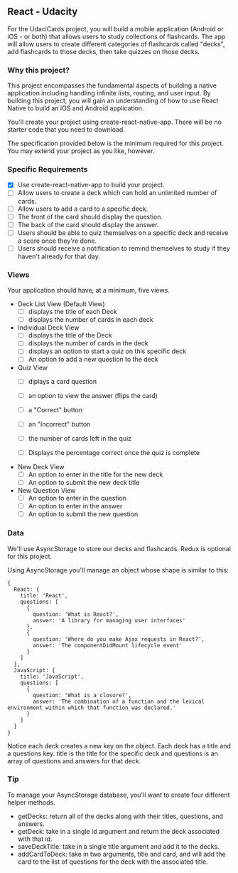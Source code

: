 ## React - Udacity

For the UdaciCards project, you will build a mobile application (Android or iOS - or both) that allows users to study collections of flashcards. The app will allow users to create different categories of flashcards called "decks", add flashcards to those decks, then take quizzes on those decks.

### Why this project?
This project encompasses the fundamental aspects of building a native application including handling infinite lists, routing, and user input. By building this project, you will gain an understanding of how to use React Native to build an iOS and Android application.

You'll create your project using create-react-native-app. There will be no starter code that you need to download.

The specification provided below is the minimum required for this project. You may extend your project as you like, however.

### Specific Requirements
- [x] Use create-react-native-app to build your project.
- [ ] Allow users to create a deck which can hold an unlimited number of cards.
- [ ] Allow users to add a card to a specific deck.
- [ ] The front of the card should display the question.
- [ ] The back of the card should display the answer.
- [ ] Users should be able to quiz themselves on a specific deck and receive a score once they're done.
- [ ] Users should receive a notification to remind themselves to study if they haven't already for that day.

### Views
Your application should have, at a minimum, five views.

* Deck List View (Default View)
  - [ ] displays the title of each Deck
  - [ ] displays the number of cards in each deck

* Individual Deck View
  - [ ] displays the title of the Deck
  - [ ] displays the number of cards in the deck
  - [ ] displays an option to start a quiz on this specific deck
  - [ ] An option to add a new question to the deck

* Quiz View
  - [ ] diplays a card question
  - [ ] an option to view the answer (flips the card)
  - [ ] a "Correct" button
  - [ ] an "Incorrect" button
  - [ ] the number of cards left in the quiz
  - [ ] Displays the percentage correct once the quiz is complete


* New Deck View
  - [ ] An option to enter in the title for the new deck
  - [ ] An option to submit the new deck title

* New Question View
  - [ ] An option to enter in the question
  - [ ] An option to enter in the answer
  - [ ] An option to submit the new question

### Data
We'll use AsyncStorage to store our decks and flashcards. Redux is optional for this project.

Using AsyncStorage you'll manage an object whose shape is similar to this:
```
{
  React: {
    title: 'React',
    questions: [
      {
        question: 'What is React?',
        answer: 'A library for managing user interfaces'
      },
      {
        question: 'Where do you make Ajax requests in React?',
        answer: 'The componentDidMount lifecycle event'
      }
    ]
  },
  JavaScript: {
    title: 'JavaScript',
    questions: [
      {
        question: 'What is a closure?',
        answer: 'The combination of a function and the lexical environment within which that function was declared.'
      }
    ]
  }
}
```

Notice each deck creates a new key on the object. Each deck has a title and a questions key. title is the title for the specific deck and questions is an array of questions and answers for that deck.

### Tip
To manage your AsyncStorage database, you'll want to create four different helper methods.

* getDecks: return all of the decks along with their titles, questions, and answers.
* getDeck: take in a single id argument and return the deck associated with that id.
* saveDeckTitle: take in a single title argument and add it to the decks.
* addCardToDeck: take in two arguments, title and card, and will add the card to the list of questions for the deck with the associated title. 
